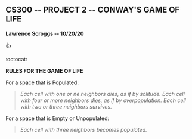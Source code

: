## CS300 -- PROJECT 2 -- CONWAY'S GAME OF LIFE
__Lawrence Scroggs -- 10/20/20__

:+1:

:octocat:

__RULES FOR THE GAME OF LIFE__

For a space that is Populated:
> *Each cell with one or ne neighbors dies, as if by solitude.*
> *Each cell with four or more neighbors dies, as if by overpopulation.*
> *Each cell with two or three neighbors survives.*

For a space that is Empty or Unpopulated:
> *Each cell with three neighbors becomes populated.*


